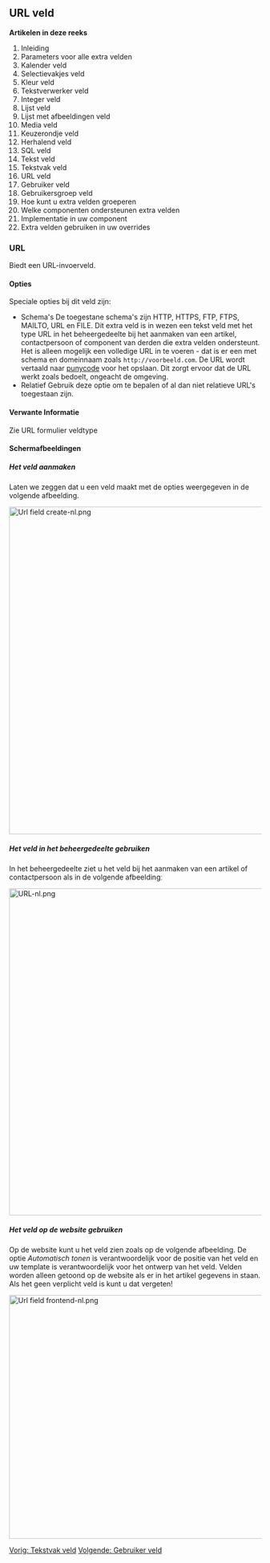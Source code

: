 <!-- Filename: J3.x:Adding_custom_fields/Url_Field / Display title: Toevoegen extra velden/URL veld -->

## URL veld

**Artikelen in deze reeks**

1.  Inleiding
2.   Parameters voor alle extra
    velden
3.   Kalender
    veld
4.   Selectievakjes
    veld
5.   Kleur
    veld
6.   Tekstverwerker
    veld
7.   Integer
    veld
8.   Lijst
    veld
9.   Lijst met afbeeldingen
    veld
10.  Media
    veld
11.  Keuzerondje
    veld
12.  Herhalend
    veld
13.  SQL
    veld
14.  Tekst
    veld
15.  Tekstvak
    veld
16.  URL
    veld
17.  Gebruiker
    veld
18.  Gebruikersgroep
    veld
19.  Hoe kunt u extra velden
    groeperen
20.  Welke componenten ondersteunen extra
    velden
21.  Implementatie in uw
    component
22.  Extra velden gebruiken in uw
    overrides

### URL

Biedt een URL-invoerveld.

#### Opties

Speciale opties bij dit veld zijn:

- Schema's
  De toegestane schema's zijn HTTP, HTTPS, FTP, FTPS, MAILTO, URL en
  FILE. Dit extra veld is in wezen een tekst veld met het type URL in
  het beheergedeelte bij het aanmaken van een artikel, contactpersoon of
  component van derden die extra velden ondersteunt. Het is alleen
  mogelijk een volledige URL in te voeren - dat is er een met schema en
  domeinnaam zoals `http://voorbeeld.com`. De URL wordt vertaald naar
  <a href="https://en.wikipedia.org/wiki/Punycode" class="external text"
  target="_blank" rel="nofollow noreferrer noopener">punycode</a> voor
  het opslaan. Dit zorgt ervoor dat de URL werkt zoals bedoelt, ongeacht
  de omgeving.
- Relatief
  Gebruik deze optie om te bepalen of al dan niet relatieve URL's
  toegestaan zijn.

#### Verwante Informatie

Zie  URL formulier
veldtype

#### Schermafbeeldingen

##### Het veld aanmaken

Laten we zeggen dat u een veld maakt met de opties weergegeven in de
volgende afbeelding.

<img
src="https://docs.joomla.org/images/thumb/c/cd/Url_field_create-nl.png/800px-Url_field_create-nl.png"
decoding="async"
srcset="https://docs.joomla.org/images/c/cd/Url_field_create-nl.png 1.5x"
data-file-width="1161" data-file-height="947" width="800" height="653"
alt="Url field create-nl.png" />

##### Het veld in het beheergedeelte gebruiken

In het beheergedeelte ziet u het veld bij het aanmaken van een artikel
of contactpersoon als in de volgende afbeeldingː

<img
src="https://docs.joomla.org/images/thumb/e/ed/URL-nl.png/800px-URL-nl.png"
decoding="async"
srcset="https://docs.joomla.org/images/e/ed/URL-nl.png 1.5x"
data-file-width="1157" data-file-height="943" width="800" height="652"
alt="URL-nl.png" />

##### Het veld op de website gebruiken

Op de website kunt u het veld zien zoals op de volgende afbeelding. De
optie *Automatisch tonen* is verantwoordelijk voor de positie van het
veld en uw template is verantwoordelijk voor het ontwerp van het veld.
Velden worden alleen getoond op de website als er in het artikel
gegevens in staan. Als het geen verplicht veld is kunt u dat vergetenǃ

<img
src="https://docs.joomla.org/images/thumb/f/fe/Url_field_frontend-nl.png/800px-Url_field_frontend-nl.png"
decoding="async"
srcset="https://docs.joomla.org/images/f/fe/Url_field_frontend-nl.png 1.5x"
data-file-width="1066" data-file-height="648" width="800" height="486"
alt="Url field frontend-nl.png" />

<a
href="https://docs.joomla.org/J3.x:Adding_custom_fields/Textarea_Field"
id="content-button" class="button expand success">Vorig: Tekstvak
veld</a>
<a href="https://docs.joomla.org/J3.x:Adding_custom_fields/User_Field"
id="content-button" class="button expand">Volgende: Gebruiker veld</a>
